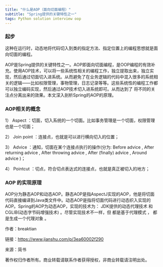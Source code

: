 ```yaml
---
title: "什么是AOP（面向切面编程）"
subtitle: "Spring提供的关键特性之一"
tags: Python solution interview oop
---
```


### 起步
这种在运行时，动态地将代码切入到类的指定方法、指定位置上的编程思想就是面向切面的编程。


AOP是Spring提供的关键特性之一。AOP即面向切面编程，是OOP编程的有效补充。使用AOP技术，可以将一些系统性相关的编程工作，独立提取出来，独立实现，然后通过切面切入进系统。从而避免了在业务逻辑的代码中混入很多的系统相关的逻辑——比如权限管理，事物管理，日志记录等等。这些系统性的编程工作都可以独立编码实现，然后通过AOP技术切入进系统即可。从而达到了 将不同的关注点分离出来的效果。本文深入剖析Spring的AOP的原理。

### AOP相关的概念
1） Aspect ：切面，切入系统的一个切面。比如事务管理是一个切面，权限管理也是一个切面；

2） Join point ：连接点，也就是可以进行横向切入的位置；

3） Advice ：通知，切面在某个连接点执行的操作(分为: Before advice , After returning advice , After throwing advice , After (finally) advice , Around advice )；

4） Pointcut ：切点，符合切点表达式的连接点，也就是真正被切入的地方；

### AOP 的实现原理
AOP分为静态AOP和动态AOP。静态AOP是指AspectJ实现的AOP，他是将切面代码直接编译到Java类文件中。动态AOP是指将切面代码进行动态织入实现的AOP。Spring的AOP为动态AOP，实现的技术为： JDK提供的动态代理技术 和 CGLIB(动态字节码增强技术) 。尽管实现技术不一样，但 都是基于代理模式 ， 都是生成一个代理对象 。

作者：breaktian

链接：https://www.jianshu.com/p/3ea60002f290

来源：简书

著作权归作者所有。商业转载请联系作者获得授权，非商业转载请注明出处。